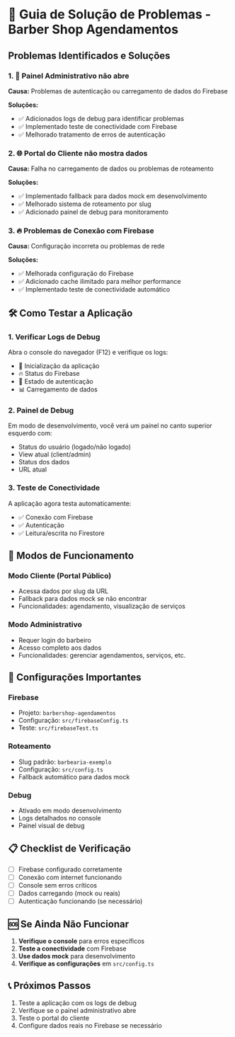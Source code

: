 # 🔧 Guia de Solução de Problemas - Barber Shop Agendamentos

## Problemas Identificados e Soluções

### 1. 🚨 Painel Administrativo não abre
**Causa:** Problemas de autenticação ou carregamento de dados do Firebase

**Soluções:**
- ✅ Adicionados logs de debug para identificar problemas
- ✅ Implementado teste de conectividade com Firebase
- ✅ Melhorado tratamento de erros de autenticação

### 2. 🌐 Portal do Cliente não mostra dados
**Causa:** Falha no carregamento de dados ou problemas de roteamento

**Soluções:**
- ✅ Implementado fallback para dados mock em desenvolvimento
- ✅ Melhorado sistema de roteamento por slug
- ✅ Adicionado painel de debug para monitoramento

### 3. 🔥 Problemas de Conexão com Firebase
**Causa:** Configuração incorreta ou problemas de rede

**Soluções:**
- ✅ Melhorada configuração do Firebase
- ✅ Adicionado cache ilimitado para melhor performance
- ✅ Implementado teste de conectividade automático

## 🛠️ Como Testar a Aplicação

### 1. Verificar Logs de Debug
Abra o console do navegador (F12) e verifique os logs:
- 🚀 Inicialização da aplicação
- 🔥 Status do Firebase
- 👤 Estado de autenticação
- 📊 Carregamento de dados

### 2. Painel de Debug
Em modo de desenvolvimento, você verá um painel no canto superior esquerdo com:
- Status do usuário (logado/não logado)
- View atual (client/admin)
- Status dos dados
- URL atual

### 3. Teste de Conectividade
A aplicação agora testa automaticamente:
- ✅ Conexão com Firebase
- ✅ Autenticação
- ✅ Leitura/escrita no Firestore

## 🚀 Modos de Funcionamento

### Modo Cliente (Portal Público)
- Acessa dados por slug da URL
- Fallback para dados mock se não encontrar
- Funcionalidades: agendamento, visualização de serviços

### Modo Administrativo
- Requer login do barbeiro
- Acesso completo aos dados
- Funcionalidades: gerenciar agendamentos, serviços, etc.

## 🔧 Configurações Importantes

### Firebase
- Projeto: `barbershop-agendamentos`
- Configuração: `src/firebaseConfig.ts`
- Teste: `src/firebaseTest.ts`

### Roteamento
- Slug padrão: `barbearia-exemplo`
- Configuração: `src/config.ts`
- Fallback automático para dados mock

### Debug
- Ativado em modo desenvolvimento
- Logs detalhados no console
- Painel visual de debug

## 📋 Checklist de Verificação

- [ ] Firebase configurado corretamente
- [ ] Conexão com internet funcionando
- [ ] Console sem erros críticos
- [ ] Dados carregando (mock ou reais)
- [ ] Autenticação funcionando (se necessário)

## 🆘 Se Ainda Não Funcionar

1. **Verifique o console** para erros específicos
2. **Teste a conectividade** com Firebase
3. **Use dados mock** para desenvolvimento
4. **Verifique as configurações** em `src/config.ts`

## 📞 Próximos Passos

1. Teste a aplicação com os logs de debug
2. Verifique se o painel administrativo abre
3. Teste o portal do cliente
4. Configure dados reais no Firebase se necessário
